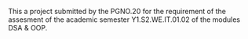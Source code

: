 This a project submitted by the PGNO.20 for the requirement of the assesment of the academic semester Y1.S2.WE.IT.01.02 of the modules DSA & OOP.
